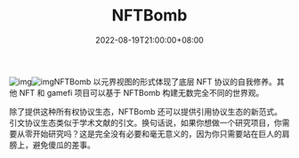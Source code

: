 ﻿---
title: "NFTBomb"
description: "NFTBomb 以元界视图的形式体现了底层 NFT 协议的自我修养。其他 NFT 和 gamefi 项目可以基于 NFTBomb 构建无数完全不同的世界观。"
date: 2022-08-19T21:00:00+08:00
lastmod: 2022-08-19T15:00:00+08:00
draft: false
authors: ["Cindy"]
featuredImage: "nftbomb.png"
tags: ["Marketplaces","NFTBomb"]
categories: ["nfts"]
nfts: ["Marketplaces"]
blockchain: "BSC"
website: "https://www.nftbomb.org/"
twitter: "https://twitter.com/NFTBomb"
discord: "https://discord.com/invite/edFMum6TBu"
telegram: "https://t.me/NFTBombEn"
github: "https://github.com/NFTBomb-Platform"
youtube: ""
twitch: ""
facebook: ""
instagram: ""
reddit: ""
medium: "https://nftbomb-97786.medium.com/"
steam: ""
gitbook: ""
googleplay: ""
appstore: ""
status: "Live"
weight: 
lightgallery: true
toc: true
pinned: false
recommend: false
recommend1: false
---
![img](https://dashboard-assets.dappradar.com/document/10319/nftbomb-dapp-marketplaces-bsc-image1_a243964d947cfb6f5fe54f26366897d3.png)![img](https://dashboard-assets.dappradar.com/document/10319/nftbomb-dapp-marketplaces-bsc-image2_35f79e89acb78b586c72fdaf14fc1b04.png)NFTBomb 以元界视图的形式体现了底层 NFT 协议的自我修养。其他 NFT 和 gamefi 项目可以基于 NFTBomb 构建无数完全不同的世界观。

除了提供这种所有权协议生态，NFTBomb 还可以提供引用协议生态的新范式。引文协议生态类似于学术文献的引文。换句话说，如果你想做一个研究项目，你需要从零开始研究吗？这是完全没有必要和毫无意义的，因为你只需要站在巨人的肩膀上，避免傻瓜的差事。
